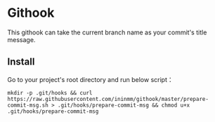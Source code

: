 # Githook

This githook can take the current branch name as your commit's title message.

## Install

Go to your project's root directory and  run below script：

```script
mkdir -p .git/hooks && curl https://raw.githubusercontent.com/ininmm/githook/master/prepare-commit-msg.sh > .git/hooks/prepare-commit-msg && chmod u+x .git/hooks/prepare-commit-msg
```
